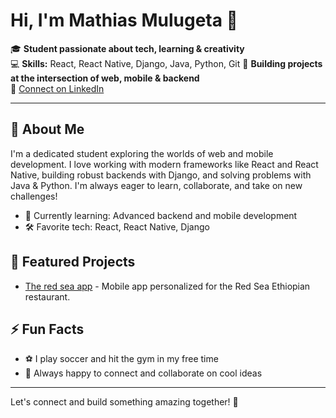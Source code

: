# Hi, I'm Mathias Mulugeta 👋

🎓 **Student passionate about tech, learning & creativity**  
💻 **Skills:** React, React Native, Django, Java, Python, Git 
🌟 **Building projects at the intersection of web, mobile & backend**  
🔗 [Connect on LinkedIn](https://www.linkedin.com/in/mathias-amare-51093826b)

---

## 🚀 About Me

I'm a dedicated student exploring the worlds of web and mobile development. I love working with modern frameworks like React and React Native, building robust backends with Django, and solving problems with Java & Python. I'm always eager to learn, collaborate, and take on new challenges!

- 🌱 Currently learning: Advanced backend and mobile development
- 🛠️ Favorite tech: React, React Native, Django

## 📂 Featured Projects

- [The red sea app](https://github.com/mathiasmulugeta16/Red-sea-app.git) - Mobile app personalized for the Red Sea Ethiopian restaurant.

## ⚡ Fun Facts

- ⚽ I play soccer and hit the gym in my free time
- 🤝 Always happy to connect and collaborate on cool ideas

---

Let's connect and build something amazing together! 🚀
